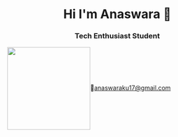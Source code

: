 
<h1 align="center">Hi  I'm Anaswara 🤖</h1>
<h3 align="center">Tech Enthusiast Student</h3>
<img src="https://media.giphy.com/media/f6hnhHkks8bk4jwjh3/giphy.gif" width="190" height="190" style="vertical-align:middle;margin:0px 50px>

  

<a href="anaswaraku17@gmail.com">📧anaswaraku17@gmail.com</a>
